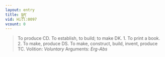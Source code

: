 ```yaml
---
layout: entry
title: སྐྲུན་
vid: Hill:0097
vcount: 0
---
```

> To produce CD\. To establish, to build; to make DK\. 1\. To print a book\. 2\. To make, produce DS\. To make, construct, build, invent, produce TC\.
> Volition: _Voluntary_
> Arguments: _Erg-Abs_


